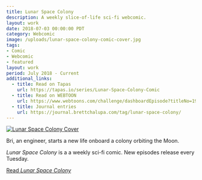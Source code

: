 ```yaml
---
title: Lunar Space Colony
description: A weekly slice-of-life sci-fi webcomic.
layout: work
date: 2018-07-03 00:00:00 PDT
category: Webcomic
image: /uploads/lunar-space-colony-comic-cover.jpg
tags:
- Comic
- Webcomic
- featured
layout: work
period: July 2018 - Current
additional_links:
  - title: Read on Tapas
    url: https://tapas.io/series/Lunar-Space-Colony-Comic
  - title: Read on WEBTOON
    url: https://www.webtoons.com/challenge/dashboardEpisode?titleNo=193203
  - title: Journal entries
    url: https://journal.brettchalupa.com/tag/lunar-space-colony/
---
```


[![Lunar Space Colony Cover](/uploads/lunar-space-colony-comic-cover.jpg)](https://lsc.brettchalupa.com)

Bri, an engineer, starts a new life onboard a colony orbiting the Moon.

_Lunar Space Colony_ is a a weekly sci-fi comic. New episodes release every Tuesday.

[Read _Lunar Space Colony_](https://lsc.brettchalupa.com)
